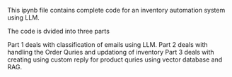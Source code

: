 This ipynb file contains complete code for an inventory automation system using LLM. 

The code is dvided into three parts 

Part 1 deals with classification of emails using LLM. 
Part 2 deals with handling the Order Quries and updationg of inventory 
Part 3 deals with creating using custom reply for product quries using vector database and RAG.
